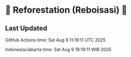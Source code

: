 
# 🌳 Reforestation (Reboisasi) 🌲

## Last Updated

GitHub Actions time: Sat Aug  9 11:19:11 UTC 2025

Indonesia/Jakarta time: Sat Aug  9 18:19:11 WIB 2025

